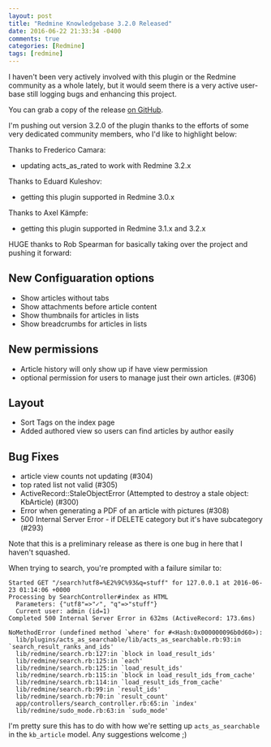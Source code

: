 ```yaml
---
layout: post
title: "Redmine Knowledgebase 3.2.0 Released"
date: 2016-06-22 21:33:34 -0400
comments: true
categories: [Redmine]
tags: [redmine]
---
```


I haven't been very actively involved with this plugin or the Redmine community as a whole lately, but it would seem there is a very active user-base still logging bugs and enhancing this project.

You can grab a copy of the release [on GitHub](https://github.com/alexbevi/redmine_knowledgebase/releases/tag/v3.2.0).

I'm pushing out version 3.2.0 of the plugin thanks to the efforts of some very dedicated community members, who I'd like to highlight below:

Thanks to Frederico Camara:

* updating acts_as_rated to work with Redmine 3.2.x

Thanks to Eduard Kuleshov:

* getting this plugin supported in Redmine 3.0.x

Thanks to Axel Kämpfe:

* getting this plugin supported in Redmine 3.1.x and 3.2.x

HUGE thanks to Rob Spearman for basically taking over the project and pushing it forward:

## New Configuaration options

* Show articles without tabs
* Show attachments before article content
* Show thumbnails for articles in lists
* Show breadcrumbs for articles in lists

## New permissions

* Article history will only show up if have view permission
* optional permission for users to manage just their own articles. (#306)

## Layout

* Sort Tags on the index page
* Added authored view so users can find articles by author easily

<!-- more -->

## Bug Fixes

* article view counts not updating (#304)
* top rated list not valid (#305)
* ActiveRecord::StaleObjectError (Attempted to destroy a stale object: KbArticle) (#300)
* Error when generating a PDF of an article with pictures (#308)
* 500 Internal Server Error - if DELETE category but it's have subcategory (#293)

Note that this is a preliminary release as there is one bug in here that I haven't squashed.

When trying to search, you're prompted with a failure similar to:

```
Started GET "/search?utf8=%E2%9C%93&q=stuff" for 127.0.0.1 at 2016-06-23 01:14:06 +0000
Processing by SearchController#index as HTML
  Parameters: {"utf8"=>"✓", "q"=>"stuff"}
  Current user: admin (id=1)
Completed 500 Internal Server Error in 632ms (ActiveRecord: 173.6ms)

NoMethodError (undefined method `where' for #<Hash:0x000000096b0d60>):
  lib/plugins/acts_as_searchable/lib/acts_as_searchable.rb:93:in `search_result_ranks_and_ids'
  lib/redmine/search.rb:127:in `block in load_result_ids'
  lib/redmine/search.rb:125:in `each'
  lib/redmine/search.rb:125:in `load_result_ids'
  lib/redmine/search.rb:115:in `block in load_result_ids_from_cache'
  lib/redmine/search.rb:114:in `load_result_ids_from_cache'
  lib/redmine/search.rb:99:in `result_ids'
  lib/redmine/search.rb:70:in `result_count'
  app/controllers/search_controller.rb:65:in `index'
  lib/redmine/sudo_mode.rb:63:in `sudo_mode'
```

I'm pretty sure this has to do with how we're setting up `acts_as_searchable` in the `kb_article` model. Any suggestions welcome ;)
